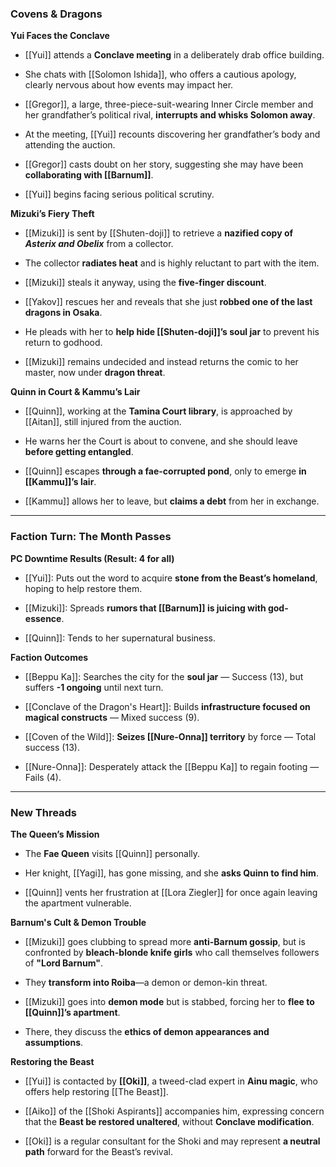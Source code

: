### **Covens & Dragons**

**Yui Faces the Conclave**

- [[Yui]] attends a **Conclave meeting** in a deliberately drab office building.
    
- She chats with [[Solomon Ishida]], who offers a cautious apology, clearly nervous about how events may impact her.
    
- [[Gregor]], a large, three-piece-suit-wearing Inner Circle member and her grandfather’s political rival, **interrupts and whisks Solomon away**.
    
- At the meeting, [[Yui]] recounts discovering her grandfather’s body and attending the auction.
    
- [[Gregor]] casts doubt on her story, suggesting she may have been **collaborating with [[Barnum]]**.
    
- [[Yui]] begins facing serious political scrutiny.
    

**Mizuki’s Fiery Theft**

- [[Mizuki]] is sent by [[Shuten-doji]] to retrieve a **nazified copy of _Asterix and Obelix_** from a collector.
    
- The collector **radiates heat** and is highly reluctant to part with the item.
    
- [[Mizuki]] steals it anyway, using the **five-finger discount**.
    
- [[Yakov]] rescues her and reveals that she just **robbed one of the last dragons in Osaka**.
    
- He pleads with her to **help hide [[Shuten-doji]]’s soul jar** to prevent his return to godhood.
    
- [[Mizuki]] remains undecided and instead returns the comic to her master, now under **dragon threat**.
    

**Quinn in Court & Kammu’s Lair**

- [[Quinn]], working at the **Tamina Court library**, is approached by [[Aitan]], still injured from the auction.
    
- He warns her the Court is about to convene, and she should leave **before getting entangled**.
    
- [[Quinn]] escapes **through a fae-corrupted pond**, only to emerge **in [[Kammu]]’s lair**.
    
- [[Kammu]] allows her to leave, but **claims a debt** from her in exchange.
    

---

### **Faction Turn: The Month Passes**

**PC Downtime Results (Result: 4 for all)**

- [[Yui]]: Puts out the word to acquire **stone from the Beast’s homeland**, hoping to help restore them.
    
- [[Mizuki]]: Spreads **rumors that [[Barnum]] is juicing with god-essence**.
    
- [[Quinn]]: Tends to her supernatural business.
    

**Faction Outcomes**

- [[Beppu Ka]]: Searches the city for the **soul jar** — Success (13), but suffers **-1 ongoing** until next turn.
    
- [[Conclave of the Dragon's Heart]]: Builds **infrastructure focused on magical constructs** — Mixed success (9).
    
- [[Coven of the Wild]]: **Seizes [[Nure-Onna]] territory** by force — Total success (13).
    
- [[Nure-Onna]]: Desperately attack the [[Beppu Ka]] to regain footing — Fails (4).
    

---

### **New Threads**

**The Queen’s Mission**

- The **Fae Queen** visits [[Quinn]] personally.
    
- Her knight, [[Yagi]], has gone missing, and she **asks Quinn to find him**.
    
- [[Quinn]] vents her frustration at [[Lora Ziegler]] for once again leaving the apartment vulnerable.
    

**Barnum's Cult & Demon Trouble**

- [[Mizuki]] goes clubbing to spread more **anti-Barnum gossip**, but is confronted by **bleach-blonde knife girls** who call themselves followers of **"Lord Barnum"**.
    
- They **transform into Roiba**—a demon or demon-kin threat.
    
- [[Mizuki]] goes into **demon mode** but is stabbed, forcing her to **flee to [[Quinn]]’s apartment**.
    
- There, they discuss the **ethics of demon appearances and assumptions**.
    

**Restoring the Beast**

- [[Yui]] is contacted by **[[Oki]]**, a tweed-clad expert in **Ainu magic**, who offers help restoring [[The Beast]].
    
- [[Aiko]] of the [[Shoki Aspirants]] accompanies him, expressing concern that the **Beast be restored unaltered**, without **Conclave modification**.
    
- [[Oki]] is a regular consultant for the Shoki and may represent **a neutral path** forward for the Beast’s revival.
